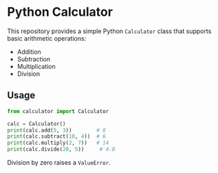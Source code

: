 # Python Calculator

This repository provides a simple Python `Calculator` class that supports basic arithmetic operations:
- Addition
- Subtraction
- Multiplication
- Division

## Usage

```python
from calculator import Calculator

calc = Calculator()
print(calc.add(5, 3))        # 8
print(calc.subtract(10, 4))  # 6
print(calc.multiply(2, 7))   # 14
print(calc.divide(20, 5))     # 4.0
```

Division by zero raises a `ValueError`.